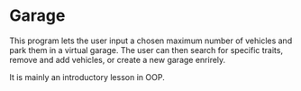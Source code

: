 # Garage

This program lets the user input a chosen maximum number of vehicles and park them in a virtual garage.
The user can then search for specific traits, remove and add vehicles, or create a new garage enrirely.

It is mainly an introductory lesson in OOP.
